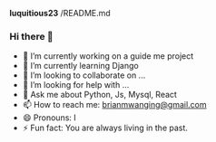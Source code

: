 **luquitious23** /README.md

### Hi there 👋


- 🔭 I’m currently working on a guide me project
- 🌱 I’m currently learning Django
- 👯 I’m looking to collaborate on ...
- 🤔 I’m looking for help with ...
- 💬 Ask me about Python, Js, Mysql, React
- 📫 How to reach me: brianmwanging@gmail.com
- 😄 Pronouns: I
- ⚡ Fun fact: You are always living in the past.

